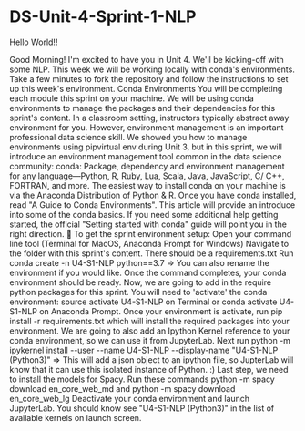 # DS-Unit-4-Sprint-1-NLP

Hello World!! 

Good Morning! I'm excited to have you in Unit 4. We'll be kicking-off with some NLP. This week we will be working locally with conda's environments.  Take a few minutes to fork the repository and follow the instructions to set up this week's environment.
Conda Environments
You will be completing each module this sprint on your machine. We will be using conda environments to manage the packages and their dependencies for this sprint's content. In a classroom setting, instructors typically abstract away environment for you. However, environment management is an important professional data science skill. We showed you how to manage environments using pipvirtual env during Unit 3, but in this sprint, we will introduce an environment management tool common in the data science community:
conda: Package, dependency and environment management for any language—Python, R, Ruby, Lua, Scala, Java, JavaScript, C/ C++, FORTRAN, and more.
The easiest way to install conda on your machine is via the Anaconda Distribution of Python & R. Once you have conda installed, read "A Guide to Conda Environments". This article will provide an introduce into some of the conda basics. If you need some additional help getting started, the official "Setting started with conda" guide will point you in the right direction.
:snake:
To get the sprint environment setup:
Open your command line tool (Terminal for MacOS, Anaconda Prompt for Windows)
Navigate to the folder with this sprint's content. There should be a requirements.txt
Run conda create -n U4-S1-NLP python==3.7 => You can also rename the environment if you would like. Once the command completes, your conda environment should be ready.
Now, we are going to add in the require python packages for this sprint. You will need to 'activate' the conda environment: source activate U4-S1-NLP on Terminal or conda activate U4-S1-NLP on Anaconda Prompt. Once your environment is activate, run pip install -r requirements.txt which will install the required packages into your environment.
We are going to also add an Ipython Kernel reference to your conda environment, so we can use it from JupyterLab.
Next run python -m ipykernel install --user --name U4-S1-NLP --display-name "U4-S1-NLP (Python3)" => This will add a json object to an ipython file, so JupterLab will know that it can use this isolated instance of Python. :)
Last step, we need to install the models for Spacy. Run these commands python -m spacy download en_core_web_md and python -m spacy download en_core_web_lg
Deactivate your conda environment and launch JupyterLab. You should know see "U4-S1-NLP (Python3)" in the list of available kernels on launch screen.